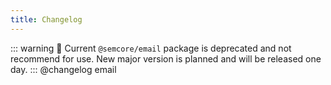 ```yaml
---
title: Changelog
---
```


::: warning
:rotating_light: Current `@semcore/email` package is deprecated and not recommend for use. New major version is planned and will be released one day.
:::
@changelog email
